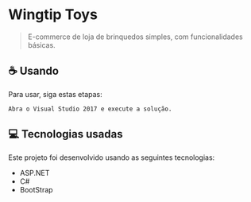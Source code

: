 # Wingtip Toys

> E-commerce de loja de brinquedos simples, com funcionalidades básicas.

## ☕ Usando

Para usar, siga estas etapas:

```
Abra o Visual Studio 2017 e execute a solução.
```

## 💻 Tecnologias usadas

Este projeto foi desenvolvido usando as seguintes tecnologias:

- ASP.NET
- C#
- BootStrap